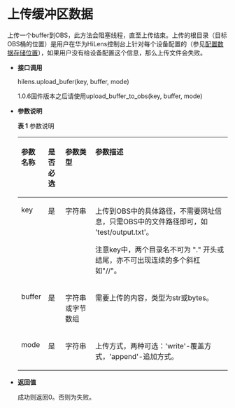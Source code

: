 # 上传缓冲区数据<a name="hilens_05_0026"></a>

上传一个buffer到OBS，此方法会阻塞线程，直至上传结束。上传的根目录（目标OBS桶的位置）是用户在华为HiLens控制台上针对每个设备配置的（参见[配置数据存储位置](https://support.huaweicloud.com/usermanual-hilens/hilens_02_0041.html)），如果用户没有给设备配置这个信息，那么上传文件会失败。

-   **接口调用**

    hilens.upload\_bufer\(key, buffer, mode\)

    1.0.6固件版本之后请使用upload\_buffer\_to\_obs\(key, buffer, mode\)

-   **参数说明**

    **表 1**  参数说明

    <a name="t86d312613a314339ab359dcdf5e3e45d"></a>
    <table><thead align="left"><tr id="r95ed57ca22164c86b12f457a7090f6ee"><th class="cellrowborder" valign="top" width="8.36%" id="mcps1.2.5.1.1"><p id="af681bbfadaef4cd080879ce5bb3d1e1d"><a name="af681bbfadaef4cd080879ce5bb3d1e1d"></a><a name="af681bbfadaef4cd080879ce5bb3d1e1d"></a><strong id="a9b6cedf633464139ab3f4de04b84269f"><a name="a9b6cedf633464139ab3f4de04b84269f"></a><a name="a9b6cedf633464139ab3f4de04b84269f"></a>参数名称</strong></p>
    </th>
    <th class="cellrowborder" valign="top" width="8.36%" id="mcps1.2.5.1.2"><p id="p51314108373"><a name="p51314108373"></a><a name="p51314108373"></a>是否必选</p>
    </th>
    <th class="cellrowborder" valign="top" width="15.110000000000001%" id="mcps1.2.5.1.3"><p id="p4935209113714"><a name="p4935209113714"></a><a name="p4935209113714"></a>参数类型</p>
    </th>
    <th class="cellrowborder" valign="top" width="68.17%" id="mcps1.2.5.1.4"><p id="a32c48e1c233d4b86be827157f55594d3"><a name="a32c48e1c233d4b86be827157f55594d3"></a><a name="a32c48e1c233d4b86be827157f55594d3"></a><strong id="a9d7c91bdce66471d958fdc8447770548"><a name="a9d7c91bdce66471d958fdc8447770548"></a><a name="a9d7c91bdce66471d958fdc8447770548"></a>参数描述</strong></p>
    </th>
    </tr>
    </thead>
    <tbody><tr id="row19276305103754"><td class="cellrowborder" valign="top" width="8.36%" headers="mcps1.2.5.1.1 "><p id="p17876911103754"><a name="p17876911103754"></a><a name="p17876911103754"></a>key</p>
    </td>
    <td class="cellrowborder" valign="top" width="8.36%" headers="mcps1.2.5.1.2 "><p id="p21311010143713"><a name="p21311010143713"></a><a name="p21311010143713"></a>是</p>
    </td>
    <td class="cellrowborder" valign="top" width="15.110000000000001%" headers="mcps1.2.5.1.3 "><p id="p149351097379"><a name="p149351097379"></a><a name="p149351097379"></a>字符串</p>
    </td>
    <td class="cellrowborder" valign="top" width="68.17%" headers="mcps1.2.5.1.4 "><p id="p9613647165436"><a name="p9613647165436"></a><a name="p9613647165436"></a>上传到OBS中的具体路径，不需要网址信息，只需OBS中的文件路径即可，如 'test/output.txt'。</p>
    <p id="p112841022182116"><a name="p112841022182116"></a><a name="p112841022182116"></a>注意key中，两个目录名不可为 "." 开头或结尾，亦不可出现连续的多个斜杠如"//"。</p>
    </td>
    </tr>
    <tr id="row13920133151018"><td class="cellrowborder" valign="top" width="8.36%" headers="mcps1.2.5.1.1 "><p id="p735310482327"><a name="p735310482327"></a><a name="p735310482327"></a>buffer</p>
    </td>
    <td class="cellrowborder" valign="top" width="8.36%" headers="mcps1.2.5.1.2 "><p id="p71311110133713"><a name="p71311110133713"></a><a name="p71311110133713"></a>是</p>
    </td>
    <td class="cellrowborder" valign="top" width="15.110000000000001%" headers="mcps1.2.5.1.3 "><p id="p159351196371"><a name="p159351196371"></a><a name="p159351196371"></a>字符串或字节数组</p>
    </td>
    <td class="cellrowborder" valign="top" width="68.17%" headers="mcps1.2.5.1.4 "><p id="p618354651217"><a name="p618354651217"></a><a name="p618354651217"></a>需要上传的内容，类型为str或bytes。</p>
    </td>
    </tr>
    <tr id="row392016311101"><td class="cellrowborder" valign="top" width="8.36%" headers="mcps1.2.5.1.1 "><p id="p1535312484323"><a name="p1535312484323"></a><a name="p1535312484323"></a>mode</p>
    </td>
    <td class="cellrowborder" valign="top" width="8.36%" headers="mcps1.2.5.1.2 "><p id="p131318109371"><a name="p131318109371"></a><a name="p131318109371"></a>是</p>
    </td>
    <td class="cellrowborder" valign="top" width="15.110000000000001%" headers="mcps1.2.5.1.3 "><p id="p1393520917377"><a name="p1393520917377"></a><a name="p1393520917377"></a>字符串</p>
    </td>
    <td class="cellrowborder" valign="top" width="68.17%" headers="mcps1.2.5.1.4 "><p id="p11353194853210"><a name="p11353194853210"></a><a name="p11353194853210"></a>上传方式，两种可选：'write'-覆盖方式，'append'-追加方式。</p>
    </td>
    </tr>
    </tbody>
    </table>

-   **返回值**

    成功则返回0。否则为失败。


